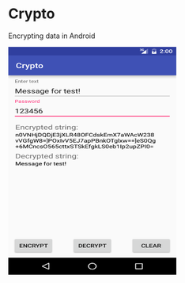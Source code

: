 # Crypto
Encrypting data in Android

<img src="/screenshots/image.png" alt="Screenshot" title="Screenshot" width="340" height="460" />
